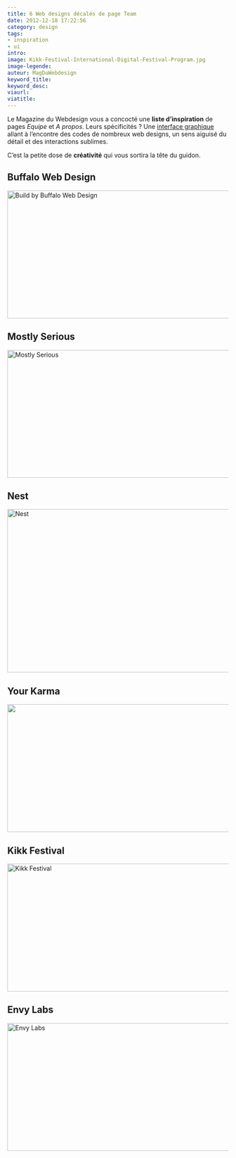 ```yaml
---
title: 6 Web designs décalés de page Team
date: 2012-12-18 17:22:56
category: design
tags:
- inspiration
- ui
intro:
image: Kikk-Festival-International-Digital-Festival-Program.jpg
image-legende:
auteur: MagDuWebdesign
keyword_title:
keyword_desc:
viaurl:
viatitle:
---
```

<p>Le Magazine du Webdesign vous a concocté une&nbsp;<strong>liste d’inspiration</strong> de pages <em>Equipe</em> et <em>A propos</em>. Leurs spécificités ? Une <a title="30 Kits UI gratuits – sources HTML/PSD incluses" href="http://magazineduwebdesign.com/kit-ui-psd-html-css-jquery">interface graphique</a> allant à l’encontre des codes de nombreux web designs, un sens aiguisé du détail et des interactions sublimes.</p>
<p>C’est la petite dose de <strong>créativité</strong> qui vous sortira la tête du guidon.</p>
<h2>Buffalo Web Design</h2>
<p><a title="Buffalo Web Design" href="http://builtbybuffalo.com/about" rel="attachment wp-att-2625" target="_blank"><img class="alignnone size-full wp-image-2625" title="Build by Buffalo Web Design" src="https://s3-eu-west-1.amazonaws.com/mdw-images/large/About-Us-Built-by%2BBuffalo-Web-Design-Brighton-UK.jpg" alt="Build by Buffalo Web Design" width="555" height="290"></a></p>
<h2>Mostly Serious</h2>
<p><a title="Mostly Serious" href="http://mostlyserious.io/about-us/" rel="attachment wp-att-2626" target="_blank"><img class="alignnone size-full wp-image-2626" title="Mostly Serious" src="https://s3-eu-west-1.amazonaws.com/mdw-images/large/Interactive-Solutions-and-Interactive-Apps-Mostly-Serious.jpg" alt="Mostly Serious" width="555" height="290"></a></p>
<h2>Nest</h2>
<p><a title="Nest" href="http://www.nest.com/about/" rel="attachment wp-att-2628" target="_blank"><img class="alignnone size-full wp-image-2628" title="Nest" src="https://s3-eu-west-1.amazonaws.com/mdw-images/large/Nest-The-Learning Thermostat-About us.jpg" alt="Nest" width="555" height="371"></a></p>
<h2>Your Karma</h2>
<p><a title="Your Karma" href="https://yourkarma.com/about" rel="attachment wp-att-2624" target="_blank"><img class="alignnone size-full wp-image-2624" title="Karma" src="https://s3-eu-west-1.amazonaws.com/mdw-images/large/About-Karma-A-simple-and-honest-mobile-provider..jpg" alt="" width="555" height="290"></a></p>
<h2>Kikk Festival</h2>
<p><a title="Kikk Festival" href="http://kikk.be/2012/kontest.htm?lng=en" rel="attachment wp-att-2627" target="_blank"><img class="alignnone size-full wp-image-2627" title="Kikk Festival" src="https://s3-eu-west-1.amazonaws.com/mdw-images/large/Kikk-Festival-International-Digital-Festival-Program.jpg" alt="Kikk Festival" width="555" height="290"></a></p>
<h2>Envy Labs</h2>
<p><a title="Envy Labs" href="http://envylabs.com/team/" rel="attachment wp-att-2629" target="_blank"><img class="alignnone size-full wp-image-2629" title="Envy Labs" src="https://s3-eu-west-1.amazonaws.com/mdw-images/large/Team-Envy-Labs.jpg" alt="Envy Labs" width="555" height="290"></a></p>
